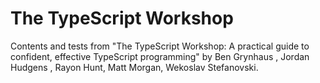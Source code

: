 # The TypeScript Workshop
Contents and tests from "The TypeScript Workshop: A practical guide to confident, effective TypeScript programming" by Ben Grynhaus , Jordan Hudgens , Rayon Hunt, Matt Morgan, Wekoslav Stefanovski.